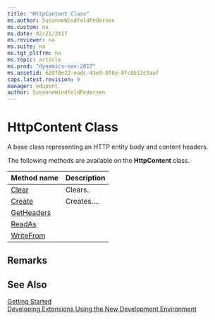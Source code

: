 ```yaml
---
title: "HttpContent Class"
ms.author: SusanneWindfeldPedersen
ms.custom: na
ms.date: 02/21/2017
ms.reviewer: na
ms.suite: na
ms.tgt_pltfrm: na
ms.topic: article
ms.prod: "dynamics-nav-2017"
ms.assetid: 620f0e32-eadc-43e9-8f6e-8fc0b12c3aaf
caps.latest.revision: 9
manager: edupont
author: SusanneWindfeldPedersen
---
```


# HttpContent Class
A base class representing an HTTP entity body and content headers.

The following methods are available on the **HttpContent** class.

|Method name|Description|
|-----------|-----------|
|[Clear](httpcontent-clear-method.md)|Clears..|
|[Create](httpcontent-create-method.md)|Creates....|
|[GetHeaders](httpcontent-getheaders-method.md)||
|[ReadAs](httpcontent-readas-method.md)||
|[WriteFrom](httpcontent-writefrom-method.md)||

## Remarks

## See Also
[Getting Started](newdev-get-started.md)  
[Developing Extensions Using the New Development Environment](newdev-dev-overview.md)